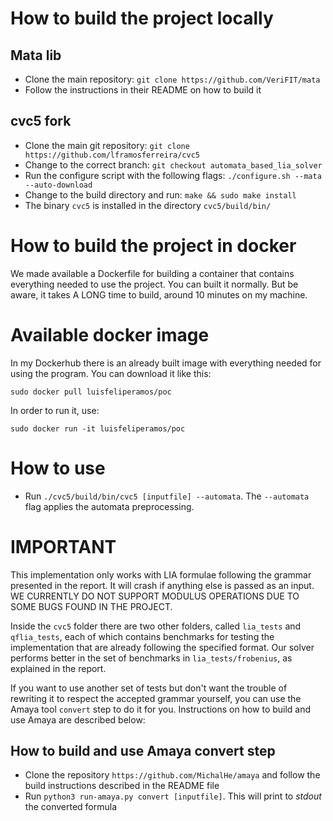 # How to build the project locally

## Mata lib

- Clone the main repository: `git clone https://github.com/VeriFIT/mata`
- Follow the instructions in their README on how to build it

## cvc5 fork

- Clone the main git repository: `git clone https://github.com/lframosferreira/cvc5`
- Change to the correct branch: `git checkout automata_based_lia_solver`
- Run the configure script with the following flags: `./configure.sh --mata --auto-download`
- Change to the build directory and run: `make && sudo make install`
- The binary `cvc5` is installed in the directory `cvc5/build/bin/`

# How to build the project in docker

We made available a Dockerfile for building a container that contains everything needed to use the project. You can built it normally. But be aware, it takes A LONG time to build, around 10 minutes on my machine.

# Available docker image

In my Dockerhub there is an already built image with everything needed for using the program. You can download it like this:

`sudo docker pull luisfeliperamos/poc`

In order to run it, use:

`sudo docker run -it luisfeliperamos/poc`

# How to use

- Run `./cvc5/build/bin/cvc5 [inputfile] --automata`. The `--automata` flag applies the automata preprocessing.

# IMPORTANT

This implementation only works with LIA formulae following the grammar presented in the report. It will crash if anything else is passed as an input.
WE CURRENTLY DO NOT SUPPORT MODULUS OPERATIONS DUE TO SOME BUGS FOUND IN THE PROJECT.

Inside the `cvc5` folder there are two other folders, called `lia_tests` and `qflia_tests`, each of which contains benchmarks for testing the implementation that are already following
the specified format. Our solver performs better in the set of benchmarks in `lia_tests/frobenius`, as explained in the report.

If you want to use another set of tests but don't want the trouble of rewriting it to respect the accepted grammar yourself, you can use the Amaya tool `convert` step
to do it for you. Instructions on how to build and use Amaya are described below:

## How to build and use Amaya convert step

- Clone the repository `https://github.com/MichalHe/amaya` and follow the build instructions described in the README file
- Run `python3 run-amaya.py convert [inputfile]`. This will print to *stdout* the converted formula

